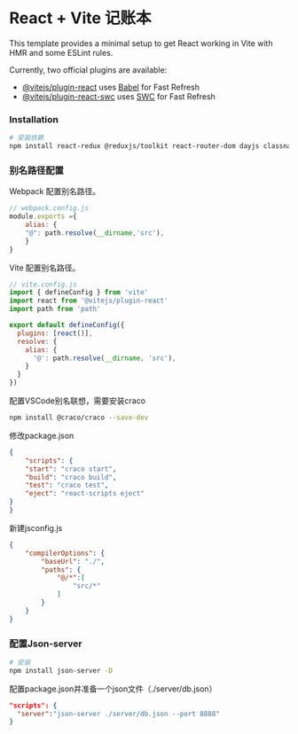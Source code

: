 # React + Vite 记账本

This template provides a minimal setup to get React working in Vite with HMR and some ESLint rules.

Currently, two official plugins are available:

- [@vitejs/plugin-react](https://github.com/vitejs/vite-plugin-react/blob/main/packages/plugin-react/README.md) uses [Babel](https://babeljs.io/) for Fast Refresh
- [@vitejs/plugin-react-swc](https://github.com/vitejs/vite-plugin-react-swc) uses [SWC](https://swc.rs/) for Fast Refresh


### Installation
```bash
# 安装依赖
npm install react-redux @reduxjs/toolkit react-router-dom dayjs classnames antd-mobile axios
```

### 别名路径配置

Webpack 配置别名路径。
```js
// webpack.config.js
module.exports ={
    alias: {
    "@": path.resolve(__dirname,'src'),
    }
}

```


Vite 配置别名路径。

```js
// vite.config.js
import { defineConfig } from 'vite'
import react from '@vitejs/plugin-react'
import path from 'path'

export default defineConfig({
  plugins: [react()],
  resolve: {
    alias: {
      '@': path.resolve(__dirname, 'src'),
    }
  }
})

```


配置VSCode别名联想，需要安装craco
```bash
npm install @craco/craco --save-dev
```
修改package.json
```json
{
    "scripts": {
    "start": "craco start",
    "build": "craco build",
    "test": "craco test",
    "eject": "react-scripts eject"
}
}
```
新建jsconfig.js
```json
{
    "compilerOptions": {
        "baseUrl": "./",
        "paths": {
            "@/*":[
                "src/*"
            ]
        }
    }
}
```

### 配置Json-server

```bash
# 安装
npm install json-server -D
```

配置package.json并准备一个json文件（./server/db.json）
```json
"scripts": {
  "server":"json-server ./server/db.json --port 8888"
}
```